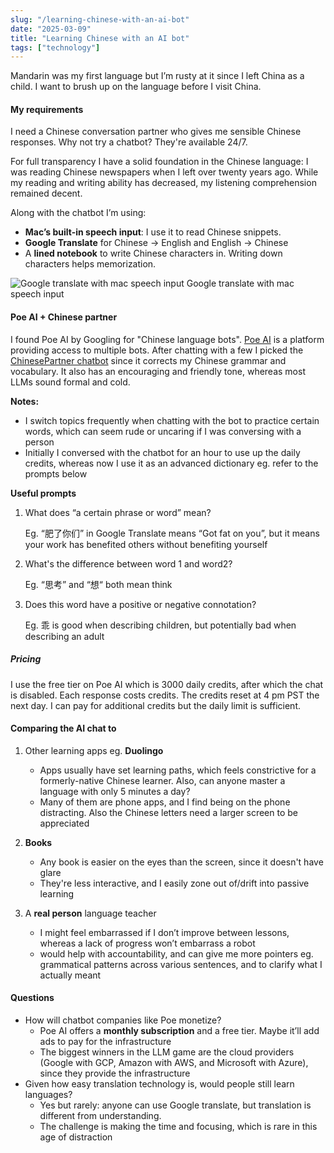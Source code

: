 ```yaml
---
slug: "/learning-chinese-with-an-ai-bot"
date: "2025-03-09"
title: "Learning Chinese with an AI bot"
tags: ["technology"]
---
```


Mandarin was my first language but I’m rusty at it since I left China as a child. I want to brush up on the language before I visit China.

#### My requirements

I need a Chinese conversation partner who gives me sensible Chinese responses. Why not try a chatbot? They're available 24/7.

For full transparency I have a solid foundation in the Chinese language: I was reading Chinese newspapers when I left over twenty years ago. While my reading and writing ability has decreased, my listening comprehension remained decent.

Along with the chatbot I’m using:

- **Mac’s built-in speech input**: I use it to read Chinese snippets.
- **Google Translate** for Chinese → English and English → Chinese
- A **lined notebook** to write Chinese characters in. Writing down characters helps memorization.

<img src='/google-translate.png' alt='Google translate with mac speech input' />
<span>Google translate with mac speech input</span>

#### Poe AI + Chinese partner

I found Poe AI by Googling for "Chinese language bots". [Poe AI](https://poe.com/) is a platform providing access to multiple bots. After chatting with a few I picked the [ChinesePartner chatbot](https://poe.com/ChinesePartner) since it corrects my Chinese grammar and vocabulary. It also has an encouraging and friendly tone, whereas most LLMs sound formal and cold.

**Notes:**

- I switch topics frequently when chatting with the bot to practice certain words, which can seem rude or uncaring if I was conversing with a person
- Initially I conversed with the chatbot for an hour to use up the daily credits, whereas now I use it as an advanced dictionary eg. refer to the prompts below

**Useful prompts**

1. What does “a certain phrase or word” mean?

   Eg. “肥了你们” in Google Translate means “Got fat on you”, but it means your work has benefited others without benefiting yourself

2. What's the difference between word 1 and word2?

   Eg. “思考” and “想“ both mean think

3. Does this word have a positive or negative connotation?

   Eg. 乖 is good when describing children, but potentially bad when describing an adult

##### Pricing

I use the free tier on Poe AI which is 3000 daily credits, after which the chat is disabled. Each response costs credits. The credits reset at 4 pm PST the next day. I can pay for additional credits but the daily limit is sufficient.

#### Comparing the AI chat to

1. Other learning apps eg. **Duolingo**

   - Apps usually have set learning paths, which feels constrictive for a formerly-native Chinese learner. Also, can anyone master a language with only 5 minutes a day?
   - Many of them are phone apps, and I find being on the phone distracting. Also the Chinese letters need a larger screen to be appreciated

2. **Books**

   - Any book is easier on the eyes than the screen, since it doesn't have glare
   - They're less interactive, and I easily zone out of/drift into passive learning

3. A **real person** language teacher
   - I might feel embarrassed if I don’t improve between lessons, whereas a lack of progress won’t embarrass a robot
   - would help with accountability, and can give me more pointers eg. grammatical patterns across various sentences, and to clarify what I actually meant

#### Questions

- How will chatbot companies like Poe monetize?
  - Poe AI offers a **monthly subscription** and a free tier. Maybe it’ll add ads to pay for the infrastructure
  - The biggest winners in the LLM game are the cloud providers (Google with GCP, Amazon with AWS, and Microsoft with Azure), since they provide the infrastructure
- Given how easy translation technology is, would people still learn languages?
  - Yes but rarely: anyone can use Google translate, but translation is different from understanding.
  - The challenge is making the time and focusing, which is rare in this age of distraction
